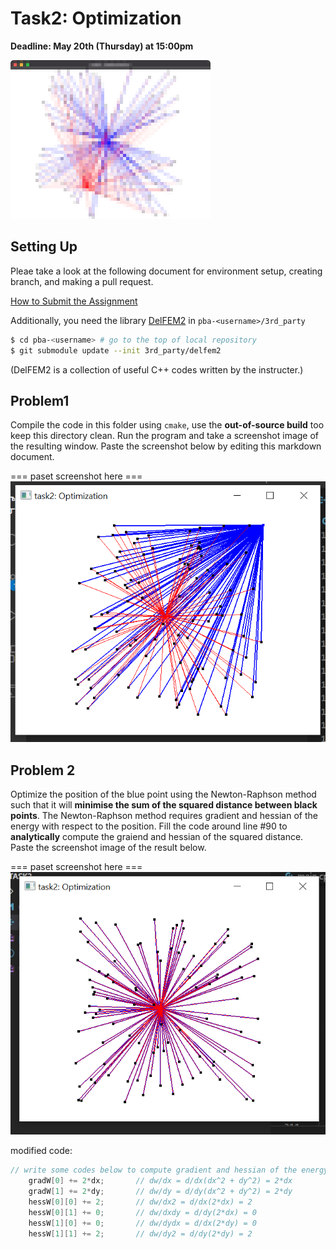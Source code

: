 # Task2: Optimization

**Deadline: May 20th (Thursday) at 15:00pm**

![preview](preview.png)

## Setting Up

Pleae take a look at the following document for environment setup, creating branch, and making a pull request.

[How to Submit the Assignment](../doc/submit.md)

Additionally, you need the library [DelFEM2](https://github.com/nobuyuki83/delfem2) in `pba-<username>/3rd_party` 

```bash
$ cd pba-<username> # go to the top of local repository
$ git submodule update --init 3rd_party/delfem2
```

(DelFEM2 is a collection of useful C++ codes written by the instructer.)



## Problem1

Compile the code in this folder using `cmake`, use the **out-of-source build** too keep this directory clean. 
Run the program and take a screenshot image of the resulting window. 
Paste the screenshot below by editing this markdown document. 

=== paset screenshot here ===
![task2_screenshot](task2_screenshot.PNG)


## Problem 2

Optimize the position of the blue point using the Newton-Raphson method such that it will **minimise the sum of the squared distance between black points**.
The Newton-Raphson method requires gradient and hessian of the energy with respect to the position. 
Fill the code around line #90 to **analytically** compute the graiend and hessian of the squared distance. 
Paste the screenshot image of the result below. 

=== paset screenshot here ===
![task2_optimization](task2_optimization.PNG)





modified code:
```c++
// write some codes below to compute gradient and hessian of the energy defined in line #60.
    gradW[0] += 2*dx;       // dw/dx = d/dx(dx^2 + dy^2) = 2*dx
    gradW[1] += 2*dy;       // dw/dy = d/dy(dx^2 + dy^2) = 2*dy
    hessW[0][0] += 2;       // dw/dx2 = d/dx(2*dx) = 2
    hessW[0][1] += 0;       // dw/dxdy = d/dy(2*dx) = 0
    hessW[1][0] += 0;       // dw/dydx = d/dx(2*dy) = 0
    hessW[1][1] += 2;       // dw/dy2 = d/dy(2*dy) = 2
```